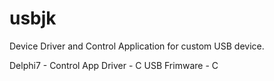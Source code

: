 usbjk
=====

Device Driver and Control Application for custom USB device. 

Delphi7 - Control App
Driver - C
USB Frimware - C
